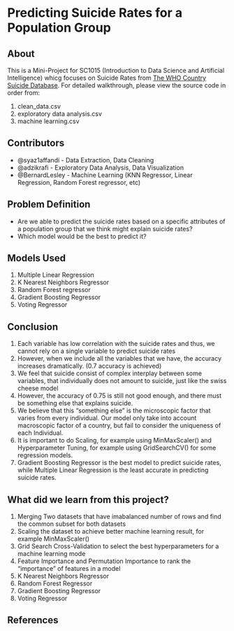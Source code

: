 # Predicting Suicide Rates for a Population Group

## About

This is a Mini-Project for SC1015 (Introduction to Data Science and Artificial Intelligence) whicg focuses on Suicide Rates from [The WHO Country Suicide Database](https://www.kaggle.com/datasets/russellyates88/suicide-rates-overview-1985-to-2016). For detailed walkthrough, please view the source code in order from:
1. clean_data.csv
2. exploratory data analysis.csv
3. machine learning.csv
  
## Contributors

- @syaz1affandi - Data Extraction, Data Cleaning
- @adzikrafi - Exploratory Data Analysis, Data Visualization
- @BernardLesley - Machine Learning (KNN Regressor, Linear Regression, Random Forest regressor, etc)

## Problem Definition

- Are we able to predict the suicide rates based on a specific attributes of a population group that we think might explain suicide rates?
- Which model would be the best to predict it?

## Models Used

1. Multiple Linear Regression
2. K Nearest Neighbors Regressor
3. Random Forest regressor
4. Gradient Boosting Regressor
5. Voting Regressor

## Conclusion

1. Each variable has low correlation with the suicide rates and thus, we cannot rely on a single variable to predict suicide rates
2. However, when we include all the variables that we have, the accuracy increases dramatically. (0.7 accuracy is achieved)
3. We feel that suicide consist of complex interplay between some variables, that individually does not amount to suicide, just like the swiss cheese model
4. However, the accuracy of 0.75 is still not good enough, and there must be something else that explains suicide.
5. We believe that this “something else” is the microscopic factor that varies from every individual. Our model only take into account macroscopic factor of a country, but fail to consider the uniqueness of each Individual.
6. It is important to do Scaling, for example using MinMaxScaler() and Hyperparameter Tuning, for example using GridSearchCV() for some regression models.
7. Gradient Boosting Regressor is the best model to predict suicide rates, while Multiple Linear Regression is the least accurate in predicting suicide rates.


## What did we learn from this project?
1. Merging Two datasets that have imabalanced number of rows and find the common subset for both datasets
2. Scaling the dataset to achieve better machine learning result, for example MinMaxScaler()
3. Grid Search Cross-Validation to select the best hyperparameters for a machine learning mode
4. Feature Importance and Permutation Importance to rank the “importance” of features in a model
5. K Nearest Neighbors Regressor
6. Random Forest Regressor
7. Gradient Boosting Regressor
8. Voting Regressor

## References





